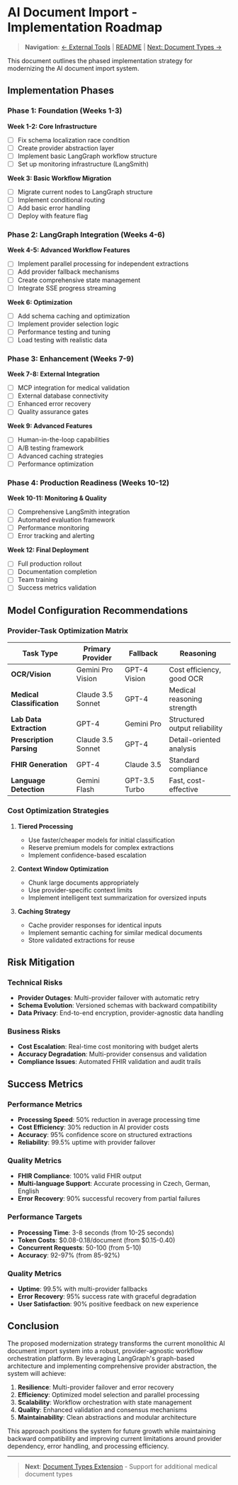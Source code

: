 # AI Document Import - Implementation Roadmap

> **Navigation**: [← External Tools](./AI_IMPORT_06_EXTERNAL_TOOLS.md) | [README](./AI_IMPORT_README.md) | [Next: Document Types →](./AI_IMPORT_08_DOCUMENT_TYPES.md)

This document outlines the phased implementation strategy for modernizing the AI document import system.

## Implementation Phases

### Phase 1: Foundation (Weeks 1-3)

**Week 1-2: Core Infrastructure**
- [ ] Fix schema localization race condition
- [ ] Create provider abstraction layer
- [ ] Implement basic LangGraph workflow structure
- [ ] Set up monitoring infrastructure (LangSmith)

**Week 3: Basic Workflow Migration**
- [ ] Migrate current nodes to LangGraph structure
- [ ] Implement conditional routing
- [ ] Add basic error handling
- [ ] Deploy with feature flag

### Phase 2: LangGraph Integration (Weeks 4-6)

**Week 4-5: Advanced Workflow Features**
- [ ] Implement parallel processing for independent extractions
- [ ] Add provider fallback mechanisms
- [ ] Create comprehensive state management
- [ ] Integrate SSE progress streaming

**Week 6: Optimization**
- [ ] Add schema caching and optimization
- [ ] Implement provider selection logic
- [ ] Performance testing and tuning
- [ ] Load testing with realistic data

### Phase 3: Enhancement (Weeks 7-9)

**Week 7-8: External Integration**
- [ ] MCP integration for medical validation
- [ ] External database connectivity
- [ ] Enhanced error recovery
- [ ] Quality assurance gates

**Week 9: Advanced Features**
- [ ] Human-in-the-loop capabilities
- [ ] A/B testing framework
- [ ] Advanced caching strategies
- [ ] Performance optimization

### Phase 4: Production Readiness (Weeks 10-12)

**Week 10-11: Monitoring & Quality**
- [ ] Comprehensive LangSmith integration
- [ ] Automated evaluation framework
- [ ] Performance monitoring
- [ ] Error tracking and alerting

**Week 12: Final Deployment**
- [ ] Full production rollout
- [ ] Documentation completion
- [ ] Team training
- [ ] Success metrics validation

## Model Configuration Recommendations

### Provider-Task Optimization Matrix

| Task Type | Primary Provider | Fallback | Reasoning |
|-----------|------------------|----------|-----------|
| **OCR/Vision** | Gemini Pro Vision | GPT-4 Vision | Cost efficiency, good OCR |
| **Medical Classification** | Claude 3.5 Sonnet | GPT-4 | Medical reasoning strength |
| **Lab Data Extraction** | GPT-4 | Gemini Pro | Structured output reliability |
| **Prescription Parsing** | Claude 3.5 Sonnet | GPT-4 | Detail-oriented analysis |
| **FHIR Generation** | GPT-4 | Claude 3.5 | Standard compliance |
| **Language Detection** | Gemini Flash | GPT-3.5 Turbo | Fast, cost-effective |

### Cost Optimization Strategies

1. **Tiered Processing**
   - Use faster/cheaper models for initial classification
   - Reserve premium models for complex extractions
   - Implement confidence-based escalation

2. **Context Window Optimization**
   - Chunk large documents appropriately
   - Use provider-specific context limits
   - Implement intelligent text summarization for oversized inputs

3. **Caching Strategy**
   - Cache provider responses for identical inputs
   - Implement semantic caching for similar medical documents
   - Store validated extractions for reuse

## Risk Mitigation

### Technical Risks
- **Provider Outages**: Multi-provider failover with automatic retry
- **Schema Evolution**: Versioned schemas with backward compatibility
- **Data Privacy**: End-to-end encryption, provider-agnostic data handling

### Business Risks  
- **Cost Escalation**: Real-time cost monitoring with budget alerts
- **Accuracy Degradation**: Multi-provider consensus and validation
- **Compliance Issues**: Automated FHIR validation and audit trails

## Success Metrics

### Performance Metrics
- **Processing Speed**: 50% reduction in average processing time
- **Cost Efficiency**: 30% reduction in AI provider costs
- **Accuracy**: 95% confidence score on structured extractions
- **Reliability**: 99.5% uptime with provider failover

### Quality Metrics
- **FHIR Compliance**: 100% valid FHIR output
- **Multi-language Support**: Accurate processing in Czech, German, English
- **Error Recovery**: 90% successful recovery from partial failures

### Performance Targets
- **Processing Time**: 3-8 seconds (from 10-25 seconds)
- **Token Costs**: $0.08-0.18/document (from $0.15-0.40)
- **Concurrent Requests**: 50-100 (from 5-10)
- **Accuracy**: 92-97% (from 85-92%)

### Quality Metrics
- **Uptime**: 99.5% with multi-provider fallbacks
- **Error Recovery**: 95% success rate with graceful degradation
- **User Satisfaction**: 90% positive feedback on new experience

## Conclusion

The proposed modernization strategy transforms the current monolithic AI document import system into a robust, provider-agnostic workflow orchestration platform. By leveraging LangGraph's graph-based architecture and implementing comprehensive provider abstraction, the system will achieve:

1. **Resilience**: Multi-provider failover and error recovery
2. **Efficiency**: Optimized model selection and parallel processing  
3. **Scalability**: Workflow orchestration with state management
4. **Quality**: Enhanced validation and consensus mechanisms
5. **Maintainability**: Clean abstractions and modular architecture

This approach positions the system for future growth while maintaining backward compatibility and improving current limitations around provider dependency, error handling, and processing efficiency.

---

> **Next**: [Document Types Extension](./AI_IMPORT_08_DOCUMENT_TYPES.md) - Support for additional medical document types